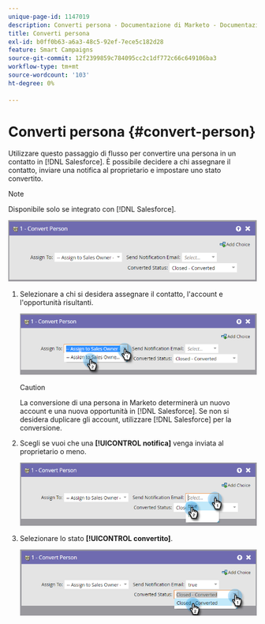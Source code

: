 ```yaml
---
unique-page-id: 1147019
description: Converti persona - Documentazione di Marketo - Documentazione del prodotto
title: Converti persona
exl-id: b0ff0b63-a6a3-48c5-92ef-7ece5c182d28
feature: Smart Campaigns
source-git-commit: 12f2399859c784095cc2c1df772c66c649106ba3
workflow-type: tm+mt
source-wordcount: '103'
ht-degree: 0%

---
```


# Converti persona {#convert-person}

Utilizzare questo passaggio di flusso per convertire una persona in un contatto in [!DNL Salesforce]. È possibile decidere a chi assegnare il contatto, inviare una notifica al proprietario e impostare uno stato convertito.

>[!NOTE]
>
>Disponibile solo se integrato con [!DNL Salesforce].

![](assets/convert-person-1.png)

1. Selezionare a chi si desidera assegnare il contatto, l&#39;account e l&#39;opportunità risultanti.

   ![](assets/convert-person-2.png)

   >[!CAUTION]
   >
   >La conversione di una persona in Marketo determinerà un nuovo account e una nuova opportunità in [!DNL Salesforce]. Se non si desidera duplicare gli account, utilizzare [!DNL Salesforce] per la conversione.

1. Scegli se vuoi che una **[!UICONTROL notifica]** venga inviata al proprietario o meno.

   ![](assets/convert-person-3.png)

1. Selezionare lo stato **[!UICONTROL convertito]**.

   ![](assets/convert-person-4.png)
